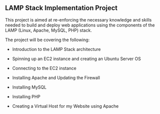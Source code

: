 
## LAMP Stack Implementation Project

This project is aimed at re-enforcing the necessary knowledge and skills needed to build and deploy web applications using the components of the LAMP (Linux, Apache, MySQL, PHP) stack.

The project will be covering the following:

- Introduction to the LAMP Stack architecture

- Spinning up an EC2 instance and creating an Ubuntu Server OS

- Connecting to the EC2 instance

- Installing Apache and Updating the Firewall

- Installing MySQL

- Installing PHP

- Creating a Virtual Host for my Website using Apache






